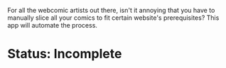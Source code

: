 For all the webcomic artists out there, isn't it annoying that you have to manually slice all your comics to fit certain website's prerequisites? This app will automate the process.

# Status: Incomplete
